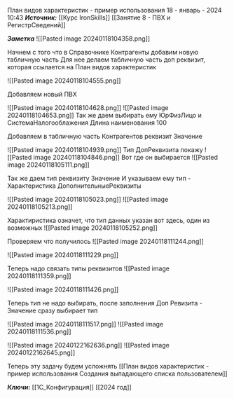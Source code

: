 
План видов характеристик - пример использования
 18 - январь - 2024  10:43 
***Источник:***  [[Курс IronSkills]] [[Занятие 8 - ПВХ и РегистрСведений]]

***Заметка*** 
![[Pasted image 20240118104358.png]]

Начнем с того что в Справочнике Контрагенты добавим новую табличную часть
Для нее делаем табличную часть доп реквизит, которая ссылается на План видов характеристик

![[Pasted image 20240118104555.png]]


Добавляем новый ПВХ

![[Pasted image 20240118104628.png]]
![[Pasted image 20240118104653.png]]
Так же даем выбирать ему ЮрФизЛицо и СистемаНалогооблажения
Длина наименования 100

Добавляем в табличную часть Контрагентов реквизит Значение


![[Pasted image 20240118104939.png]]
Тип ДопРеквизита  покажу 
![[Pasted image 20240118104846.png]]
Вот где он выбирается
![[Pasted image 20240118105111.png]]

Так же даем тип реквизиту Значение
И указываем ему тип - Характеристика ДополнительныеРеквизиты

![[Pasted image 20240118105023.png]]
![[Pasted image 20240118105213.png]]

Характиристика означет, что тип данных указан вот здесь, один из возможных
![[Pasted image 20240118105252.png]]


Проверяем что получилось
![[Pasted image 20240118111244.png]]

![[Pasted image 20240118111229.png]]


Теперь надо связать типы реквизитов
![[Pasted image 20240118111359.png]]

![[Pasted image 20240118111426.png]]

Теперь тип не надо выбирать, после заполнения Доп Ревизита  - Значение сразу выбирает тип

![[Pasted image 20240118111517.png]]
![[Pasted image 20240118111536.png]]

![[Pasted image 20240122162636.png]]
![[Pasted image 20240122162645.png]]

Теперь эту задачу будем усложнять
[[План видов характеристик - пример использования Создания выпадающего списка пользователем]]

***Ключи:*** [[1С_Конфигурация]] [[2024 год]]